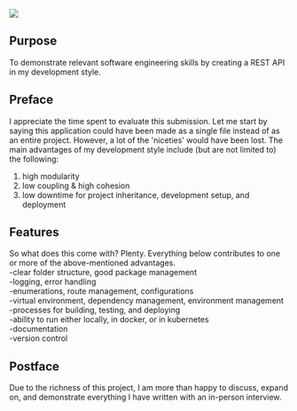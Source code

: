 ![](https://github.com/YuJames/example-backend-project/workflows/Python%20application/badge.svg)
## Purpose
To demonstrate relevant software engineering skills by creating a REST API in my development style.

## Preface
I appreciate the time spent to evaluate this submission. Let me start by saying this application
could have been made as a single file instead of as an entire project. However, a lot of the 'niceties' would have been lost.
The main advantages of my development style include (but are not limited to) the following:
1) high modularity
2) low coupling & high cohesion
3) low downtime for project inheritance, development setup, and deployment
## Features
So what does this come with? Plenty. Everything below contributes to one or more of the above-mentioned advantages.   
-clear folder structure, good package management  
-logging, error handling  
-enumerations, route management, configurations   
-virtual environment, dependency management, environment management   
-processes for building, testing, and deploying   
-ability to run either locally, in docker, or in kubernetes   
-documentation    
-version control    
## Postface
Due to the richness of this project, I am more than happy to discuss, expand on, and demonstrate everything I 
have written with an in-person interview.
